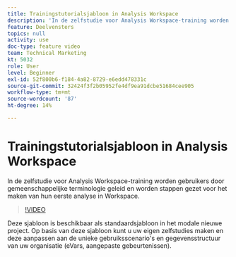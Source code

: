 ```yaml
---
title: Trainingstutorialsjabloon in Analysis Workspace
description: 'In de zelfstudie voor Analysis Workspace-training worden gebruikers door gemeenschappelijke terminologie geleid en worden stappen gezet voor het maken van hun eerste analyse in Workspace. '
feature: Deelvensters
topics: null
activity: use
doc-type: feature video
team: Technical Marketing
kt: 5032
role: User
level: Beginner
exl-id: 52f800b6-f184-4a82-8729-e6edd478331c
source-git-commit: 32424f3f2b05952fe4df9ea91dcbe51684cee905
workflow-type: tm+mt
source-wordcount: '87'
ht-degree: 14%

---
```


# Trainingstutorialsjabloon in Analysis Workspace

In de zelfstudie voor Analysis Workspace-training worden gebruikers door gemeenschappelijke terminologie geleid en worden stappen gezet voor het maken van hun eerste analyse in Workspace.

>[!VIDEO](https://video.tv.adobe.com/v/33773/?quality=12)

Deze sjabloon is beschikbaar als standaardsjabloon in het modale nieuwe project. Op basis van deze sjabloon kunt u uw eigen zelfstudies maken en deze aanpassen aan de unieke gebruiksscenario&#39;s en gegevensstructuur van uw organisatie (eVars, aangepaste gebeurtenissen).
